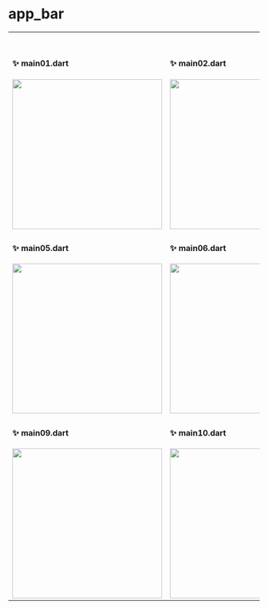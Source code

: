 # app_bar

<table style="border-collapse: collapse; width: 100%;">
<tr>
<th colspan="4" style="text-align: center; border: 0;">Screenshots</th>
</tr>
<tr>
<td style="width: 220px; border: 0;">

#### ✨ main01.dart
<img src="..%2Fscreenshots%2Fmain01.png" height="300em" />

</td>
<td style="width: 220px; border: 0;">

#### ✨ main02.dart
<img src="..%2Fscreenshots%2Fmain02.png" height="300em" />

</td>
<td style="width: 220px; border: 0;">

#### ✨ main03.dart
<img src="..%2Fscreenshots%2Fmain03.png" height="300em" />

</td>
<td style="width: 220px; border: 0;">

#### ✨ main04.dart
<img src="..%2Fscreenshots%2Fmain04.png" height="300em" />

</td>
</tr>
<tr>
<td style="width: 220px; border: 0;">

#### ✨ main05.dart
<img src="..%2Fscreenshots%2Fmain05.png" height="300em" />

</td>
<td style="width: 220px; border: 0;">

#### ✨ main06.dart
<img src="..%2Fscreenshots%2Fmain06.png" height="300em" />

</td>
<td style="width: 220px; border: 0;">

#### ✨ main07.dart
<img src="..%2Fscreenshots%2Fmain07.png" height="300em" />

</td>
<td style="width: 220px; border: 0;">

#### ✨ main08.dart
<img src="..%2Fscreenshots%2Fmain08.png" height="300em" />

</td>
</tr>
<tr>
<td style="width: 220px; border: 0;">

#### ✨ main09.dart
<img src="..%2Fscreenshots%2Fmain09.png" height="300em" />

</td>
<td style="width: 220px; border: 0;">

#### ✨ main10.dart
<img src="..%2Fscreenshots%2Fmain10.png" height="300em" />

</td>
<!-- <td style="width: 220px; border: 0;">
<!-- Placeholder for alignment or future content -->
<!-- </td> -->
<!-- <td style="width: 220px; border: 0;"> -->
<!-- Placeholder for alignment or future content -->
<!-- </td> --> 
</tr>
</table>
